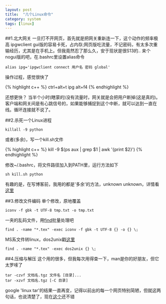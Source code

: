 ```yaml
---
layout: post
title:  "几个Linux命令"
category: system
tags: [linux]
---
```


##1.北大网关
一旦打不开网页，首先就是把网关重新连一下，这个动作的频率极高
ipgwclient gui版的容易卡死，占内存;网页版吃流量，不记密码，有太多次重输经历，尤其是在手机上。但我竟然忍了那么久，安于现状是很S13的..
来个nogui版的吧，在.bashrc里设置alias命令

```
alias ipg='ipgwclient connect 用户名 密码 global'
```

操作过程，感觉很快了

{% highlight c++ %}
ctrl+alt+t
ipg
alt+f4
{% endhighlight %}

还想更快？
当半个小时(瞎蒙的)没有流量时，网关就是会把用户断掉(这是真的)。客户端和网关间是有心跳信号的，如果能够捕捉到这个中断，就可以达到一直在线。循环连接就不说了。


##2.杀死一个Linux进程

```
killall -9 python
```

或者(多余)，写一个kill.sh文件

{% highlight c++ %}
kill -9 $(ps aux | grep $1 | awk '{print $2}')
{% endhighlight %}


修改~/.bashrc，将文件路径加入到PATH里，运行方法如下

```
sh kill.sh python
```

有趣的是，在写博客前，我用的都是'多余'的方法，unknown unknown，详情看[这里][1]

##3.修改文件编码
单个修改，原地覆盖

```
iconv -f gbk -t UTF-8 tmp.txt -o tmp.txt
```

一夹的乱码文件，用[find][3]批量处理吧

```
find . -name "*.tex" -exec iconv -f gbk -t UTF-8 {} -o {} \;
```

MS系文件转linux，dos2unix戳[这里][2]

```
find . -name "*.tex" -exec dos2unix {} \;
```

##4.压缩与解压
这个用的很多，但我每次用得查一下，man是你的好朋友，但它太罗嗦了

```
tar -czvf 文档名.tgz 文件名 [目录]...
tar -xzvf 文档名.tgz [-C 目录]
```

google 'linux tar'的结果一直再变，记得以前出的每一个网页特别简陋，但就这两句话，也说清楚了，现在[这个][4]还不错



[1]: http://vbird.dic.ksu.edu.tw/linux_basic/0440processcontrol.php#kill
[2]: http://vbird.dic.ksu.edu.tw/linux_basic/0310vi.php#dos2unix
[3]: http://vbird.dic.ksu.edu.tw/linux_basic/0220filemanager.php#find
[4]: http://www.vixual.net/blog/archives/127




